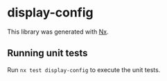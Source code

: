 # display-config

This library was generated with [Nx](https://nx.dev).

## Running unit tests

Run `nx test display-config` to execute the unit tests.
